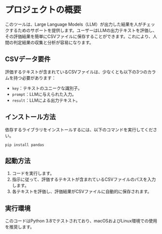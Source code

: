 # プロジェクトの概要
このツールは、Large Language Models（LLM）が出力した結果を人がチェックするためのサポートを提供します。ユーザーはLLMの出力テキストを評価し、その評価結果を簡単にCSVファイルに保存することができます。これにより、人間の判定結果の収集と分析が容易になります。

## CSVデータ要件
評価するテキストが含まれているCSVファイルは、少なくとも以下の3つのカラムを持つ必要があります：
- `key`：テキストのユニークな識別子。
- `prompt`：LLMに与えられた入力。
- `result`：LLMによる出力テキスト。

## インストール方法
依存するライブラリをインストールするには、以下のコマンドを実行してください。

```
pip install pandas
```


## 起動方法
1. コードを実行します。
2. 指示に従って、評価するテキストが含まれているCSVファイルのパスを入力します。
3. 各テキストを評価し、評価結果がCSVファイルに自動的に保存されます。

## 実行環境
このコードはPython 3.8でテストされており、macOSおよびLinux環境での使用を推奨します。


